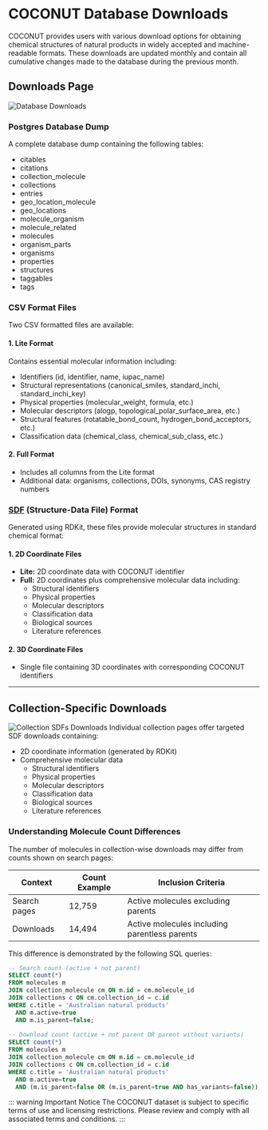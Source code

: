 # COCONUT Database Downloads

COCONUT provides users with various download options for obtaining chemical structures of natural products in widely accepted and machine-readable formats. These downloads are updated monthly and contain all cumulative changes made to the database during the previous month.

## Downloads Page
![Database Downloads](/downloads.png)
### Postgres Database Dump

A complete database dump containing the following tables:

- citables
- citations
- collection_molecule
- collections
- entries
- geo_location_molecule
- geo_locations
- molecule_organism
- molecule_related
- molecules
- organism_parts
- organisms
- properties
- structures
- taggables
- tags

### CSV Format Files

Two CSV formatted files are available:

#### 1. Lite Format
Contains essential molecular information including:

- Identifiers (id, identifier, name, iupac_name)
- Structural representations (canonical_smiles, standard_inchi, standard_inchi_key)
- Physical properties (molecular_weight, formula, etc.)
- Molecular descriptors (alogp, topological_polar_surface_area, etc.)
- Structural features (rotatable_bond_count, hydrogen_bond_acceptors, etc.)
- Classification data (chemical_class, chemical_sub_class, etc.)

#### 2. Full Format
- Includes all columns from the Lite format
- Additional data: organisms, collections, DOIs, synonyms, CAS registry numbers

### [SDF](https://en.wikipedia.org/wiki/Chemical_table_file#SDF) (Structure-Data File) Format

Generated using RDKit, these files provide molecular structures in standard chemical format:

#### 1. 2D Coordinate Files
- **Lite:** 2D coordinate data with COCONUT identifier
- **Full:** 2D coordinates plus comprehensive molecular data including:
  - Structural identifiers
  - Physical properties
  - Molecular descriptors
  - Classification data
  - Biological sources
  - Literature references

#### 2. 3D Coordinate Files
- Single file containing 3D coordinates with corresponding COCONUT identifiers

---

## Collection-Specific Downloads
![Collection SDFs Downloads](/download-collection-sdfs.png)
Individual collection pages offer targeted SDF downloads containing:

- 2D coordinate information (generated by RDKit)
- Comprehensive molecular data
    - Structural identifiers
    - Physical properties
    - Molecular descriptors
    - Classification data
    - Biological sources
    - Literature references

### Understanding Molecule Count Differences

The number of molecules in collection-wise downloads may differ from counts shown on search pages:

| Context | Count Example | Inclusion Criteria |
|---------|---------------|-------------------|
| Search pages | 12,759 | Active molecules excluding parents |
| Downloads | 14,494 | Active molecules including parentless parents |

This difference is demonstrated by the following SQL queries:

```sql
-- Search count (active + not parent)
SELECT count(*)
FROM molecules m
JOIN collection_molecule cm ON m.id = cm.molecule_id
JOIN collections c ON cm.collection_id = c.id
WHERE c.title = 'Australian natural products' 
  AND m.active=true 
  AND m.is_parent=false;
  
-- Download count (active + not parent OR parent without variants)
SELECT count(*)
FROM molecules m
JOIN collection_molecule cm ON m.id = cm.molecule_id
JOIN collections c ON cm.collection_id = c.id
WHERE c.title = 'Australian natural products' 
  AND m.active=true 
  AND (m.is_parent=false OR (m.is_parent=true AND has_variants=false));
```
::: warning Important Notice
The COCONUT dataset is subject to specific terms of use and licensing restrictions. Please review and comply with all associated terms and conditions.
:::
